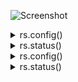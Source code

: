 ![Screenshot](https://i.paste.pics/fe089c9b5d0cb11aca5cf5ba33139028.png)

<details>
  <summary>rs.config()</summary>
  
    {
        "_id" : "rs0",
        "version" : 1,
        "protocolVersion" : NumberLong(1),
        "writeConcernMajorityJournalDefault" : true,
        "members" : [
            {
                "_id" : 0,
                "host" : "m1:27017",
                "arbiterOnly" : false,
                "buildIndexes" : true,
                "hidden" : false,
                "priority" : 1,
                "tags" : {
                    
                },
                "slaveDelay" : NumberLong(0),
                "votes" : 1
            },
            {
                "_id" : 1,
                "host" : "m2:27017",
                "arbiterOnly" : false,
                "buildIndexes" : true,
                "hidden" : false,
                "priority" : 1,
                "tags" : {
                    
                },
                "slaveDelay" : NumberLong(0),
                "votes" : 1
            },
            {
                "_id" : 2,
                "host" : "m3:27017",
                "arbiterOnly" : false,
                "buildIndexes" : true,
                "hidden" : false,
                "priority" : 1,
                "tags" : {
                    
                },
                "slaveDelay" : NumberLong(0),
                "votes" : 1
            }
        ],
        "settings" : {
            "chainingAllowed" : true,
            "heartbeatIntervalMillis" : 2000,
            "heartbeatTimeoutSecs" : 10,
            "electionTimeoutMillis" : 10000,
            "catchUpTimeoutMillis" : -1,
            "catchUpTakeoverDelayMillis" : 30000,
            "getLastErrorModes" : {
                
            },
            "getLastErrorDefaults" : {
                "w" : 1,
                "wtimeout" : 0
            },
            "replicaSetId" : ObjectId("5dbc4c46e5cb0c5204ac5bf4")
        }
    }
  
</details>
<details>
    <summary>rs.status()</summary>

    {
        "set" : "rs0",
        "date" : ISODate("2019-11-01T15:53:12.747Z"),
        "myState" : 1,
        "term" : NumberLong(2),
        "syncingTo" : "",
        "syncSourceHost" : "",
        "syncSourceId" : -1,
        "heartbeatIntervalMillis" : NumberLong(2000),
        "majorityVoteCount" : 2,
        "writeMajorityCount" : 2,
        "optimes" : {
            "lastCommittedOpTime" : {
                "ts" : Timestamp(1572623585, 1),
                "t" : NumberLong(2)
            },
            "lastCommittedWallTime" : ISODate("2019-11-01T15:53:05.442Z"),
            "readConcernMajorityOpTime" : {
                "ts" : Timestamp(1572623585, 1),
                "t" : NumberLong(2)
            },
            "readConcernMajorityWallTime" : ISODate("2019-11-01T15:53:05.442Z"),
            "appliedOpTime" : {
                "ts" : Timestamp(1572623585, 1),
                "t" : NumberLong(2)
            },
            "durableOpTime" : {
                "ts" : Timestamp(1572623585, 1),
                "t" : NumberLong(2)
            },
            "lastAppliedWallTime" : ISODate("2019-11-01T15:53:05.442Z"),
            "lastDurableWallTime" : ISODate("2019-11-01T15:53:05.442Z")
        },
        "lastStableRecoveryTimestamp" : Timestamp(1572623555, 1),
        "lastStableCheckpointTimestamp" : Timestamp(1572623555, 1),
        "electionCandidateMetrics" : {
            "lastElectionReason" : "electionTimeout",
            "lastElectionDate" : ISODate("2019-11-01T15:26:04.449Z"),
            "termAtElection" : NumberLong(2),
            "lastCommittedOpTimeAtElection" : {
                "ts" : Timestamp(1572621573, 1),
                "t" : NumberLong(1)
            },
            "lastSeenOpTimeAtElection" : {
                "ts" : Timestamp(1572621583, 1),
                "t" : NumberLong(1)
            },
            "numVotesNeeded" : 2,
            "priorityAtElection" : 1,
            "electionTimeoutMillis" : NumberLong(10000),
            "numCatchUpOps" : NumberLong(27017),
            "newTermStartDate" : ISODate("2019-11-01T15:26:05.397Z"),
            "wMajorityWriteAvailabilityDate" : ISODate("2019-11-01T15:26:06.632Z")
        },
        "members" : [
            {
                "_id" : 0,
                "name" : "m1:27017",
                "ip" : "172.31.21.28",
                "health" : 1,
                "state" : 1,
                "stateStr" : "PRIMARY",
                "uptime" : 2283,
                "optime" : {
                    "ts" : Timestamp(1572623585, 1),
                    "t" : NumberLong(2)
                },
                "optimeDate" : ISODate("2019-11-01T15:53:05Z"),
                "syncingTo" : "",
                "syncSourceHost" : "",
                "syncSourceId" : -1,
                "infoMessage" : "",
                "electionTime" : Timestamp(1572621964, 1),
                "electionDate" : ISODate("2019-11-01T15:26:04Z"),
                "configVersion" : 1,
                "self" : true,
                "lastHeartbeatMessage" : ""
            },
            {
                "_id" : 1,
                "name" : "m2:27017",
                "ip" : "172.31.21.80",
                "health" : 1,
                "state" : 2,
                "stateStr" : "SECONDARY",
                "uptime" : 1594,
                "optime" : {
                    "ts" : Timestamp(1572623585, 1),
                    "t" : NumberLong(2)
                },
                "optimeDurable" : {
                    "ts" : Timestamp(1572623585, 1),
                    "t" : NumberLong(2)
                },
                "optimeDate" : ISODate("2019-11-01T15:53:05Z"),
                "optimeDurableDate" : ISODate("2019-11-01T15:53:05Z"),
                "lastHeartbeat" : ISODate("2019-11-01T15:53:11.095Z"),
                "lastHeartbeatRecv" : ISODate("2019-11-01T15:53:12.724Z"),
                "pingMs" : NumberLong(0),
                "lastHeartbeatMessage" : "",
                "syncingTo" : "m3:27017",
                "syncSourceHost" : "m3:27017",
                "syncSourceId" : 2,
                "infoMessage" : "",
                "configVersion" : 1
            },
            {
                "_id" : 2,
                "name" : "m3:27017",
                "ip" : "172.31.32.162",
                "health" : 1,
                "state" : 2,
                "stateStr" : "SECONDARY",
                "uptime" : 1636,
                "optime" : {
                    "ts" : Timestamp(1572623585, 1),
                    "t" : NumberLong(2)
                },
                "optimeDurable" : {
                    "ts" : Timestamp(1572623585, 1),
                    "t" : NumberLong(2)
                },
                "optimeDate" : ISODate("2019-11-01T15:53:05Z"),
                "optimeDurableDate" : ISODate("2019-11-01T15:53:05Z"),
                "lastHeartbeat" : ISODate("2019-11-01T15:53:11.197Z"),
                "lastHeartbeatRecv" : ISODate("2019-11-01T15:53:11.457Z"),
                "pingMs" : NumberLong(0),
                "lastHeartbeatMessage" : "",
                "syncingTo" : "m1:27017",
                "syncSourceHost" : "m1:27017",
                "syncSourceId" : 0,
                "infoMessage" : "",
                "configVersion" : 1
            }
        ],
        "ok" : 1,
        "$clusterTime" : {
            "clusterTime" : Timestamp(1572623585, 1),
            "signature" : {
                "hash" : BinData(0,"AAAAAAAAAAAAAAAAAAAAAAAAAAA="),
                "keyId" : NumberLong(0)
            }
        },
        "operationTime" : Timestamp(1572623585, 1)
    }
</details>

<details>
    <summary>rs.config()</summary>

    {
        "_id" : "rs0",
        "version" : 1,
        "protocolVersion" : NumberLong(1),
        "writeConcernMajorityJournalDefault" : true,
        "members" : [
            {
                "_id" : 0,
                "host" : "m1:27017",
                "arbiterOnly" : false,
                "buildIndexes" : true,
                "hidden" : false,
                "priority" : 1,
                "tags" : {
                    
                },
                "slaveDelay" : NumberLong(0),
                "votes" : 1
            },
            {
                "_id" : 1,
                "host" : "m2:27017",
                "arbiterOnly" : false,
                "buildIndexes" : true,
                "hidden" : false,
                "priority" : 1,
                "tags" : {
                    
                },
                "slaveDelay" : NumberLong(0),
                "votes" : 1
            },
            {
                "_id" : 2,
                "host" : "m3:27017",
                "arbiterOnly" : false,
                "buildIndexes" : true,
                "hidden" : false,
                "priority" : 1,
                "tags" : {
                    
                },
                "slaveDelay" : NumberLong(0),
                "votes" : 1
            }
        ],
        "settings" : {
            "chainingAllowed" : true,
            "heartbeatIntervalMillis" : 2000,
            "heartbeatTimeoutSecs" : 10,
            "electionTimeoutMillis" : 10000,
            "catchUpTimeoutMillis" : -1,
            "catchUpTakeoverDelayMillis" : 30000,
            "getLastErrorModes" : {
                
            },
            "getLastErrorDefaults" : {
                "w" : 1,
                "wtimeout" : 0
            },
            "replicaSetId" : ObjectId("5dbc4c46e5cb0c5204ac5bf4")
        }
    }
</details>

<details>
<summary>rs.status()</summary>
    {
        "set" : "rs0",
        "date" : ISODate("2019-11-01T16:08:25.430Z"),
        "myState" : 2,
        "term" : NumberLong(2),
        "syncingTo" : "m1:27017",
        "syncSourceHost" : "m1:27017",
        "syncSourceId" : 0,
        "heartbeatIntervalMillis" : NumberLong(2000),
        "majorityVoteCount" : 2,
        "writeMajorityCount" : 2,
        "optimes" : {
            "lastCommittedOpTime" : {
                "ts" : Timestamp(1572624495, 1),
                "t" : NumberLong(2)
            },
            "lastCommittedWallTime" : ISODate("2019-11-01T16:08:15.467Z"),
            "readConcernMajorityOpTime" : {
                "ts" : Timestamp(1572624495, 1),
                "t" : NumberLong(2)
            },
            "readConcernMajorityWallTime" : ISODate("2019-11-01T16:08:15.467Z"),
            "appliedOpTime" : {
                "ts" : Timestamp(1572624495, 1),
                "t" : NumberLong(2)
            },
            "durableOpTime" : {
                "ts" : Timestamp(1572624495, 1),
                "t" : NumberLong(2)
            },
            "lastAppliedWallTime" : ISODate("2019-11-01T16:08:15.467Z"),
            "lastDurableWallTime" : ISODate("2019-11-01T16:08:15.467Z")
        },
        "lastStableRecoveryTimestamp" : Timestamp(1572624475, 1),
        "lastStableCheckpointTimestamp" : Timestamp(1572624475, 1),
        "members" : [
            {
                "_id" : 0,
                "name" : "m1:27017",
                "ip" : "172.31.21.28",
                "health" : 1,
                "state" : 1,
                "stateStr" : "PRIMARY",
                "uptime" : 2549,
                "optime" : {
                    "ts" : Timestamp(1572624495, 1),
                    "t" : NumberLong(2)
                },
                "optimeDurable" : {
                    "ts" : Timestamp(1572624495, 1),
                    "t" : NumberLong(2)
                },
                "optimeDate" : ISODate("2019-11-01T16:08:15Z"),
                "optimeDurableDate" : ISODate("2019-11-01T16:08:15Z"),
                "lastHeartbeat" : ISODate("2019-11-01T16:08:23.916Z"),
                "lastHeartbeatRecv" : ISODate("2019-11-01T16:08:23.662Z"),
                "pingMs" : NumberLong(0),
                "lastHeartbeatMessage" : "",
                "syncingTo" : "",
                "syncSourceHost" : "",
                "syncSourceId" : -1,
                "infoMessage" : "",
                "electionTime" : Timestamp(1572621964, 1),
                "electionDate" : ISODate("2019-11-01T15:26:04Z"),
                "configVersion" : 1
            },
            {
                "_id" : 1,
                "name" : "m2:27017",
                "ip" : "172.31.21.80",
                "health" : 1,
                "state" : 2,
                "stateStr" : "SECONDARY",
                "uptime" : 517,
                "optime" : {
                    "ts" : Timestamp(1572624495, 1),
                    "t" : NumberLong(2)
                },
                "optimeDurable" : {
                    "ts" : Timestamp(1572624495, 1),
                    "t" : NumberLong(2)
                },
                "optimeDate" : ISODate("2019-11-01T16:08:15Z"),
                "optimeDurableDate" : ISODate("2019-11-01T16:08:15Z"),
                "lastHeartbeat" : ISODate("2019-11-01T16:08:24.109Z"),
                "lastHeartbeatRecv" : ISODate("2019-11-01T16:08:24.621Z"),
                "pingMs" : NumberLong(0),
                "lastHeartbeatMessage" : "",
                "syncingTo" : "m3:27017",
                "syncSourceHost" : "m3:27017",
                "syncSourceId" : 2,
                "infoMessage" : "",
                "configVersion" : 1
            },
            {
                "_id" : 2,
                "name" : "m3:27017",
                "ip" : "172.31.32.162",
                "health" : 1,
                "state" : 2,
                "stateStr" : "SECONDARY",
                "uptime" : 2551,
                "optime" : {
                    "ts" : Timestamp(1572624495, 1),
                    "t" : NumberLong(2)
                },
                "optimeDate" : ISODate("2019-11-01T16:08:15Z"),
                "syncingTo" : "m1:27017",
                "syncSourceHost" : "m1:27017",
                "syncSourceId" : 0,
                "infoMessage" : "",
                "configVersion" : 1,
                "self" : true,
                "lastHeartbeatMessage" : ""
            }
        ],
        "ok" : 1,
        "$clusterTime" : {
            "clusterTime" : Timestamp(1572624495, 1),
            "signature" : {
                "hash" : BinData(0,"AAAAAAAAAAAAAAAAAAAAAAAAAAA="),
                "keyId" : NumberLong(0)
            }
        },
        "operationTime" : Timestamp(1572624495, 1)
    }
</details>
